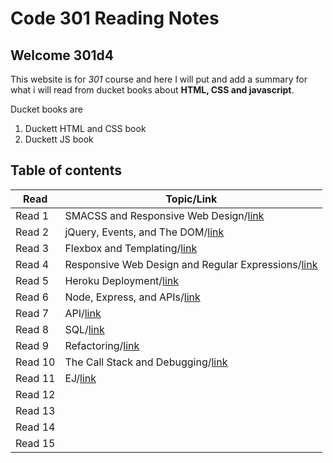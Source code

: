 # Code 301 Reading Notes

## Welcome 301d4

This website is for *301* course and here I will put and add a summary for what i will read from ducket books about **HTML, CSS and javascript**.

Ducket books are
1. Duckett HTML and CSS book
2. Duckett JS book 

## Table of contents

| Read    | Topic/Link|
|---|-----|
| Read 1  | SMACSS and Responsive Web Design/[link](https://rowaidsayyed.github.io/readingNotes301/class-01)     |
| Read 2  | jQuery, Events, and The DOM/[link](https://rowaidsayyed.github.io/readingNotes301/class-02)          | 
| Read 3  | Flexbox and Templating/[link](https://rowaidsayyed.github.io/readingNotes301/class-03)               |
| Read 4  | Responsive Web Design and Regular Expressions/[link](https://rowaidsayyed.github.io/readingNotes301/class-04)    |
| Read 5  | Heroku Deployment/[link](https://rowaidsayyed.github.io/readingNotes301/class-05)                    |
| Read 6  | Node, Express, and APIs/[link](https://rowaidsayyed.github.io/readingNotes301/class-06)              |
| Read 7  | API/[link](https://rowaidsayyed.github.io/readingNotes301/class-07)                                  |
| Read 8  | SQL/[link](https://rowaidsayyed.github.io/readingNotes301/class-08)                                  |
| Read 9  | Refactoring/[link](https://rowaidsayyed.github.io/readingNotes301/class-09)                          |
| Read 10 | The Call Stack and Debugging/[link](https://rowaidsayyed.github.io/readingNotes301/class-10)         |
| Read 11 | EJ/[link](https://rowaidsayyed.github.io/readingNotes301/class-11)                                   |
| Read 12 |     |
| Read 13 |     |
| Read 14 |     |
| Read 15 |     |
